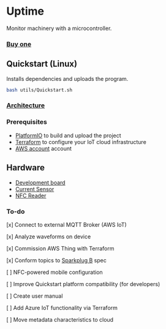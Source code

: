 # Uptime

Monitor machinery with a microcontroller.

### [Buy one](https://uptime.advin.io/products/uptime)

## Quickstart (Linux)

Installs dependencies and uploads the program.

```bash
bash utils/Quickstart.sh
```

### [Architecture](https://drive.google.com/file/d/15SiOMNvi3Y8zdCXreA7-BQg8EMkJQj_z/view?usp=sharing)

### Prerequisites

- [PlatformIO](https://docs.platformio.org/en/latest/core/installation/methods/installer-script.html#super-quick-macos-linux) to build and upload the project
- [Terraform](https://developer.hashicorp.com/terraform/downloads) to configure your IoT cloud infrastructure
- [AWS account](https://console.aws.amazon.com/iot) account

## Hardware

- [Development board](https://www.olimex.com/Products/IoT/ESP32/ESP32-POE/open-source-hardware)
- [Current Sensor](https://wiki.dfrobot.com/Gravity_Analog_AC_Current_Sensor__SKU_SEN0211_)
- [NFC Reader](http://hiletgo.com/ProductDetail/2156958.html)

### To-do

[x] Connect to external MQTT Broker (AWS IoT) 

[x] Analyze waveforms on device

[x] Commission AWS Thing with Terraform 

[x] Conform topics to [Sparkplug B](https://s3.amazonaws.com/cirrus-link-com/Sparkplug+Specification+Version+1.0.pdf) spec

[ ] NFC-powered mobile configuration

[ ] Improve Quickstart platform compatibility (for developers) 

[ ] Create user manual

[ ] Add Azure IoT functionality via Terraform

[ ] Move metadata characteristics to cloud

